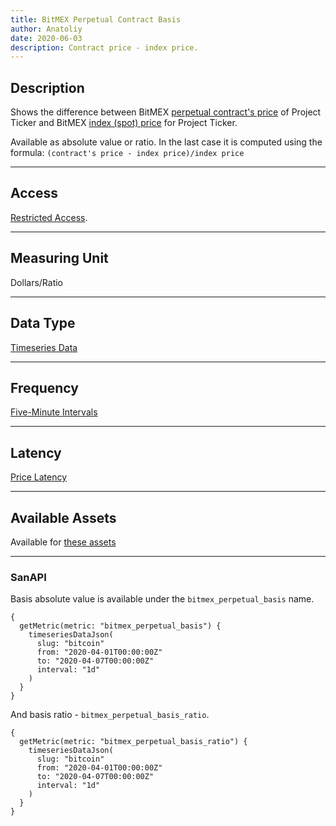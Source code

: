 ```yaml
---
title: BitMEX Perpetual Contract Basis
author: Anatoliy
date: 2020-06-03
description: Contract price - index price.
---
```


## Description
 
Shows the difference between BitMEX [perpetual contract's price](/metrics/bitmex-derivatives/perpetual-contract-price) of
 Project Ticker and BitMEX [index (spot) price](/metrics/bitmex-derivatives/price-index) for Project Ticker.  

Available as
  absolute value or ratio. In the last case it is computed using the formula: `(contract's price - index
   price)/index price`

---

## Access

[Restricted Access](/metrics/details/access#restricted-access).

---

## Measuring Unit

Dollars/Ratio

---

## Data Type

[Timeseries Data](/metrics/details/data-type#timeseries-data)

---

## Frequency

[Five-Minute Intervals](/metrics/details/frequency#five-minute-frequency)

---

## Latency

[Price Latency](/metrics/details/latency#price-latency)

---

## Available Assets

Available for [these
assets](<https://api.santiment.net/graphiql?variables=&query=%7B%0A%20%20getMetric(metric%3A%20%22bitmex_perpetual_basis%22)%20%7B%0A%20%20%20%20metadata%20%7B%0A%20%20%20%20%20%20availableSlugs%0A%20%20%20%20%7D%0A%20%20%7D%0A%7D%0A>)

---

### SanAPI

Basis absolute value is available under the `bitmex_perpetual_basis` name.

```graphql-explorer
{
  getMetric(metric: "bitmex_perpetual_basis") {
    timeseriesDataJson(
      slug: "bitcoin"
      from: "2020-04-01T00:00:00Z"
      to: "2020-04-07T00:00:00Z"
      interval: "1d"
    )
  }
}
```

And basis ratio - `bitmex_perpetual_basis_ratio`.

```graphql-explorer
{
  getMetric(metric: "bitmex_perpetual_basis_ratio") {
    timeseriesDataJson(
      slug: "bitcoin"
      from: "2020-04-01T00:00:00Z"
      to: "2020-04-07T00:00:00Z"
      interval: "1d"
    )
  }
}
```
